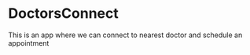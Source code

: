 # DoctorsConnect
This is an app where we can connect to nearest doctor and schedule an appointment 
